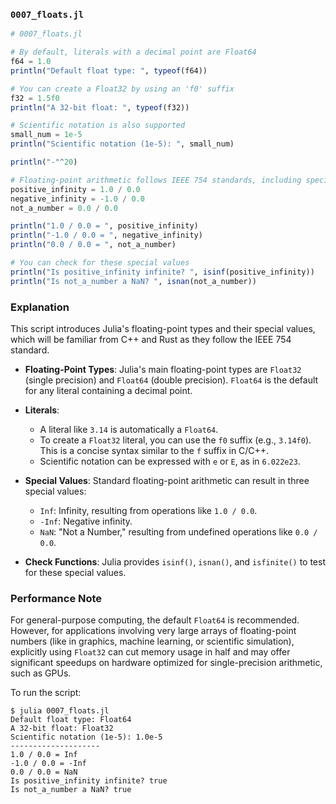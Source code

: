 ### `0007_floats.jl`

```julia
# 0007_floats.jl

# By default, literals with a decimal point are Float64
f64 = 1.0
println("Default float type: ", typeof(f64))

# You can create a Float32 by using an 'f0' suffix
f32 = 1.5f0
println("A 32-bit float: ", typeof(f32))

# Scientific notation is also supported
small_num = 1e-5
println("Scientific notation (1e-5): ", small_num)

println("-"^20)

# Floating-point arithmetic follows IEEE 754 standards, including special values
positive_infinity = 1.0 / 0.0
negative_infinity = -1.0 / 0.0
not_a_number = 0.0 / 0.0

println("1.0 / 0.0 = ", positive_infinity)
println("-1.0 / 0.0 = ", negative_infinity)
println("0.0 / 0.0 = ", not_a_number)

# You can check for these special values
println("Is positive_infinity infinite? ", isinf(positive_infinity))
println("Is not_a_number a NaN? ", isnan(not_a_number))
```

### Explanation

This script introduces Julia's floating-point types and their special values, which will be familiar from C++ and Rust as they follow the IEEE 754 standard.

  * **Floating-Point Types**: Julia's main floating-point types are `Float32` (single precision) and `Float64` (double precision). `Float64` is the default for any literal containing a decimal point.

  * **Literals**:

      * A literal like `3.14` is automatically a `Float64`.
      * To create a `Float32` literal, you can use the `f0` suffix (e.g., `3.14f0`). This is a concise syntax similar to the `f` suffix in C/C++.
      * Scientific notation can be expressed with `e` or `E`, as in `6.022e23`.

  * **Special Values**: Standard floating-point arithmetic can result in three special values:

      * `Inf`: Infinity, resulting from operations like `1.0 / 0.0`.
      * `-Inf`: Negative infinity.
      * `NaN`: "Not a Number," resulting from undefined operations like `0.0 / 0.0`.

  * **Check Functions**: Julia provides `isinf()`, `isnan()`, and `isfinite()` to test for these special values.

### Performance Note

For general-purpose computing, the default `Float64` is recommended. However, for applications involving very large arrays of floating-point numbers (like in graphics, machine learning, or scientific simulation), explicitly using `Float32` can cut memory usage in half and may offer significant speedups on hardware optimized for single-precision arithmetic, such as GPUs.

To run the script:

```shell
$ julia 0007_floats.jl
Default float type: Float64
A 32-bit float: Float32
Scientific notation (1e-5): 1.0e-5
--------------------
1.0 / 0.0 = Inf
-1.0 / 0.0 = -Inf
0.0 / 0.0 = NaN
Is positive_infinity infinite? true
Is not_a_number a NaN? true
```